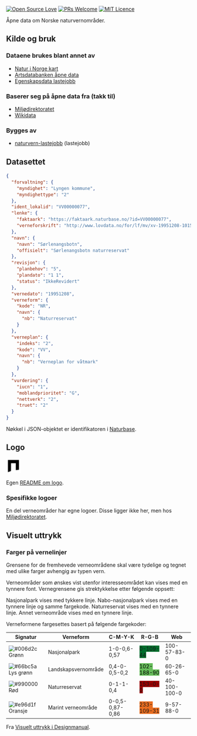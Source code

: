 [![Open Source Love](https://badges.frapsoft.com/os/v2/open-source.svg?v=103)](https://github.com/ellerbrock/open-source-badges/)
[![PRs Welcome](https://img.shields.io/badge/PRs-welcome-brightgreen.svg)](CONTRIBUTING.md#pull-requests)
[![MIT Licence](https://badges.frapsoft.com/os/mit/mit.svg?v=103)](https://opensource.org/licenses/mit-license.php)

Åpne data om Norske naturvernområder.

## Kilde og bruk
### Dataene brukes blant annet av

* [Natur i Norge kart](https://github.com/Artsdatabanken/nin-kart-frontend)
* [Artsdatabanken åpne data](https://data.artsdatabanken.no/)
* [Egenskapsdata lastejobb](https://github.com/Artsdatabanken/nin-egenskapsdata-lastejobb-kverna)

### Baserer seg på åpne data fra (takk til)

* [Miljødirektoratet](https://www.miljodirektoratet.no/)
* [Wikidata](https://www.wikidata.org/wiki/Q473972)

### Bygges av

* [naturvern-lastejobb](https://github.com/Artsdatabanken/naturvern-lastejobb) (lastejobb)

## Datasettet

```json
{
  "forvaltning": {
    "myndighet": "Lyngen kommune",
    "myndighettype": "2"
  },
  "ident_lokalid": "VV00000077",
  "lenke": {
    "faktaark": "https://faktaark.naturbase.no/?id=VV00000077",
    "verneforskrift": "http://www.lovdata.no/for/lf/mv/xv-19951208-1015.html"
  },
  "navn": {
    "navn": "Sørlenangsbotn",
    "offisielt": "Sørlenangsbotn naturreservat"
  },
  "revisjon": {
    "planbehov": "5",
    "plandato": "1 1",
    "status": "IkkeRevidert"
  },
  "vernedato": "19951208",
  "verneform": {
    "kode": "NR",
    "navn": {
      "nb": "Naturreservat"
    }
  },
  "verneplan": {
    "indeks": "2",
    "kode": "VV",
    "navn": {
      "nb": "Verneplan for våtmark"
    }
  },
  "vurdering": {
    "iucn": "1",
    "moblandprioritet": "G",
    "nettverk": "2",
    "truet": "2"
  }
}
```

Nøkkel i JSON-objektet er identifikatoren i [Naturbase](https://www.miljodirektoratet.no/verktoy/naturbase/).

## Logo

<img src="./logo/40px.png" alt="logo">

Egen [README om logo](./logo/README.md).

### Spesifikke logoer

En del verneområder har egne logoer.  Disse ligger ikke her, men hos [Miljødirektoratet](https://www.miljodirektoratet.no/om-oss/profilbank/norske-verneomrader/nasjonalparkene/nasjonalparklogoer/).

## Visuelt uttrykk

### Farger på vernelinjer
Grensene for de fremhevede verneområdene skal være tydelige og tegnet med ulike farger avhengig av typen vern.

Verneområder som ønskes vist utenfor interesseområdet kan vises med en tynnere font. Vernegrensene gis strektykkelse etter følgende oppsett:

Nasjonalpark vises med tykkere linje.
Nabo-nasjonalpark vises med en tynnere linje og samme fargekode.
Naturreservat vises med en tynnere linje.
Annet verneområde vises med en tynnere linje.


Verneformene fargesettes basert på følgende fargekoder:

| Signatur                                                           | Verneform           | C-M-Y-K         | R-G-B                                                                                     | Web          |
| ------------------------------------------------------------------ | ------------------- | --------------- | ----------------------------------------------------------------------------------------- | ------------ |
| ![#006d2c](https://placehold.it/15/006d2c/000000?text=+) Grønn     | Nasjonalpark        | 1-0-0,6-0,57    | <span style="_color:pink;  background-color:rgb(0,109,44)">0-109-44</span>                | 100-57-83-0  |
| ![#66bc5a](https://placehold.it/15/66bc5a/000000?text=+) Lys grønn | Landskapsvernområde | 0,4-0-0,5-0,2   | <span style="color:black;  background-color:rgb(102,188,90)">102-188-90</span>            | 60-26-65-0   |
| ![#990000](https://placehold.it/15/990000/000000?text=+) Rød       | Naturreservat       | 0-1-1-0,4       | <span style="_color:pink;  background-color:rgb(153,0,0)">153-0-0</span>                  | 40-100-100-0 |
| ![#e96d1f](https://placehold.it/15/e96d1f/000000?text=+) Oransje   | Marint verneområde  | 0-0,5-0,87-0,86 | <span style="_background-color:pink;  background-color:rgb(233,109,31)">233-109-31</span> | 9-57-88-0    |

Fra [Visuelt uttrykk i Designmanual](https://designmanual.norgesnasjonalparker.no/kart/visuelt-uttrykk).
